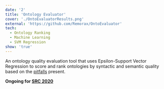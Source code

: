```yaml
---
date: '2'
title: 'Ontology Evaluator'
cover: './OntoEvaluatorResults.png'
external: 'https://github.com/Remorax/OntoEvaluator'
tech:
  - Ontology Ranking
  - Machine Learning
  - SVM Regression
show: 'true'
---
```


An ontology quality evaluation tool that uses Epsilon-Support Vector Regression to score and rank ontologies by syntactic and semantic quality based on the [pitfalls](http://oops.linkeddata.es/catalogue.jsp) present.

**Ongoing for [SRC 2020](https://src.acm.org/)**
